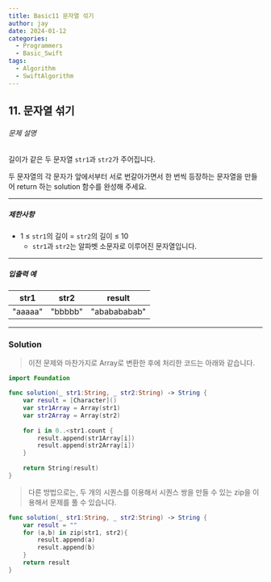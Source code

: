```yaml
---
title: Basic11 문자열 섞기
author: jay
date: 2024-01-12
categories:
  - Programmers
  - Basic_Swift
tags:
  - Algorithm
  - SwiftAlgorithm
---
```

## 11. 문자열 섞기

###### 문제 설명

길이가 같은 두 문자열 `str1`과 `str2`가 주어집니다.

두 문자열의 각 문자가 앞에서부터 서로 번갈아가면서 한 번씩 등장하는 문자열을 만들어 return 하는 solution 함수를 완성해 주세요.

---

##### 제한사항

- 1 ≤ `str1`의 길이 = `str2`의 길이 ≤ 10
    - `str1`과 `str2`는 알파벳 소문자로 이루어진 문자열입니다.

---

##### 입출력 예

|str1|str2|result|
|---|---|---|
|"aaaaa"|"bbbbb"|"ababababab"|

---

### Solution

> 이전 문제와 마찬가지로 Array로 변환한 후에 처리한 코드는 아래와 같습니다.

```swift
import Foundation

func solution(_ str1:String, _ str2:String) -> String {
    var result = [Character]()
    var str1Array = Array(str1)
    var str2Array = Array(str2)
    
    for i in 0..<str1.count {
        result.append(str1Array[i])
        result.append(str2Array[i])
    }
    
    return String(result)
}
```

> 다른 방법으로는, 두 개의 시퀀스를 이용해서 시퀀스 쌍을 만들 수 있는 zip을 이용해서 문제를 풀 수 있습니다.

```swift
func solution(_ str1:String, _ str2:String) -> String {
    var result = ""
    for (a,b) in zip(str1, str2){
        result.append(a)
        result.append(b)
    }
    return result
}
```